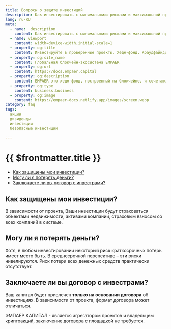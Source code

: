 ```yaml
---
title: Вопросы о защите инвестиций
description: Как инвестировать с минимальными рисками и максимальной прибылью
lang: ru-RU
meta:
  - name:  description
    content: Как инвестировать с минимальными рисками и максимальной прибылью
  - name: viewport 
    content: width=device-width,initial-scale=1
  - property: og:title 
    content: Инвестируйте в проверенные проекты. Хедж-фонд. Краудфайндинг. Криптоакции | EMPAER
  - property: og:site_name 
    content: Глобальная блокчейн-экосистема EMPAER
  - property: og:url 
    content: https://docs.empaer.capital
  - property: og:description 
    content: EMPAER это хедж-фонд, построенный на блокчейне, и сочетающий преимущества инвестирования в традиционные акции с простотой крипто-платформы.
  - property: og:type 
    content: business.business
  - property: og:image 
    content: https://empaer-docs.netlify.app/images/screen.webp
category: faq
tags: 
  акции
  дивиденды
  инвестиции
  безопасные инвестиции

---
```



# {{ $frontmatter.title }}

* [Как защищены мои инвестиции?](#%D0%BA%D0%B0%D0%BA-%D0%B7%D0%B0%D1%89%D0%B8%D1%89%D0%B5%D0%BD%D1%8B-%D0%BC%D0%BE%D0%B8-%D0%B8%D0%BD%D0%B2%D0%B5%D1%81%D1%82%D0%B8%D1%86%D0%B8%D0%B8)
* [Могу ли я потерять деньги?](#%D0%BC%D0%BE%D0%B3%D1%83-%D0%BB%D0%B8-%D1%8F-%D0%BF%D0%BE%D1%82%D0%B5%D1%80%D1%8F%D1%82%D1%8C-%D0%B4%D0%B5%D0%BD%D1%8C%D0%B3%D0%B8)
* [Заключаете ли вы договор с инвестрами?](#%D0%B7%D0%B0%D0%BA%D0%BB%D1%8E%D1%87%D0%B0%D0%B5%D1%82%D0%B5-%D0%BB%D0%B8-%D0%B2%D1%8B-%D0%B4%D0%BE%D0%B3%D0%BE%D0%B2%D0%BE%D1%80-%D1%81-%D0%B8%D0%BD%D0%B2%D0%B5%D1%81%D1%82%D1%80%D0%B0%D0%BC%D0%B8)

## Как защищены мои инвестиции? <Badge text="?" type="warning"/>

В зависимости от проекта, Ваши инвестиции будут страховаться объектами недвижимости, активами компании, страховым взносом со всех компаний в системе.

## Могу ли я потерять деньги? <Badge text="?" type="warning"/>

Хотя, в любом инвестировании некоторый риск краткосрочных потерь имеет место быть. В среднесрочной перспективе – эти риски нивелируются.
Риск потери всех денежных средств практически отсутствует.

## Заключаете ли вы договор с инвестрами? <Badge text="?" type="warning"/>

Ваш капитал будет привлечен **только на основании договора** об инвестициях.
В зависимости от проекта, формат договора может отличаться.

ЭМПАЕР КАПИТАЛ - является агрегатором проектов и владельцем криптоакций, заключение договора с площадкой не требуется.
